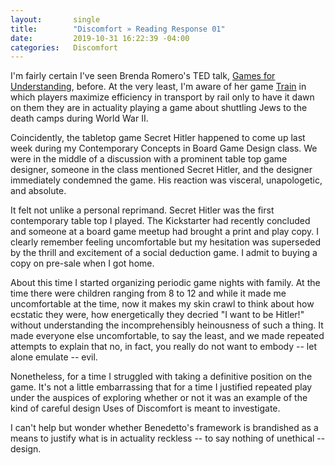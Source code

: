 ```yaml
---
layout:       single
title:        "Discomfort » Reading Response 01"
date:         2019-10-31 16:22:39 -04:00
categories:   Discomfort
---
```


I'm fairly certain I've seen Brenda Romero's TED talk, [Games for Understanding](https://www.ted.com/talks/brenda_brathwaite_gaming_for_understanding#t-544005), before. At the very least, I'm aware of her game [Train](http://brenda.games/train) in which players maximize efficiency in transport by rail only to have it dawn on them they are in actuality playing a game about shuttling Jews to the death camps during World War II.

Coincidently, the tabletop game Secret Hitler happened to come up last week during my Contemporary Concepts in Board Game Design class. We were in the middle of a discussion with a prominent table top game designer, someone in the class mentioned Secret Hitler, and the designer immediately condemned the game. His reaction was visceral, unapologetic, and absolute.

It felt not unlike a personal reprimand. Secret Hitler was the first contemporary table top I played. The Kickstarter had recently concluded and someone at a board game meetup had brought a print and play copy. I clearly remember feeling uncomfortable but my hesitation was superseded by the thrill and excitement of a social deduction game. I admit to buying a copy on pre-sale when I got home.

About this time I started organizing periodic game nights with family. At the time there were children ranging from 8 to 12 and while it made me uncomfortable at the time, now it makes my skin crawl to think about how ecstatic they were, how energetically they decried "I want to be Hitler!" without understanding the incomprehensibly heinousness of such a thing. It made everyone else uncomfortable, to say the least, and we made repeated attempts to explain that no, in fact, you really do not want to embody -- let alone emulate -- evil.

Nonetheless, for a time I struggled with taking a definitive position on the game. It's not a little embarrassing that for a time I justified repeated play under the auspices of exploring whether or not it was an example of the kind of careful design Uses of Discomfort is meant to investigate.

I can't help but wonder whether Benedetto's framework is brandished as a means to justify what is in actuality reckless -- to say nothing of unethical -- design.
